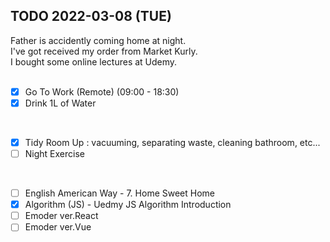 ## TODO 2022-03-08 (TUE)

Father is accidently coming home at night.
<br>
I've got received my order from Market Kurly. 
<br>
I bought some online lectures at Udemy. 
<br><br>

- [x] Go To Work (Remote) (09:00 - 18:30)
- [x] Drink 1L of Water
<br>

- [x] Tidy Room Up : vacuuming, separating waste, cleaning bathroom, etc...
- [ ] Night Exercise 
<br>

- [ ] English American Way - 7. Home Sweet Home
- [x] Algorithm (JS) - Uedmy JS Algorithm Introduction
- [ ] Emoder ver.React 
- [ ] Emoder ver.Vue